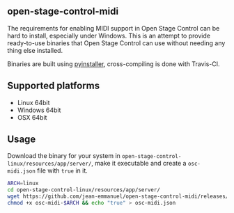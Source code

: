 ## open-stage-control-midi


The requirements for enabling MIDI support in Open Stage Control can be hard to install, especially under Windows. This is an attempt to provide ready-to-use binaries that Open Stage Control can use without needing any thing else installed.

Binaries are built using [pyinstaller](https://www.pyinstaller.org/), cross-compiling is done with Travis-CI.

## Supported platforms

- Linux 64bit
- Windows 64bit
- OSX 64bit

## Usage

Download the binary for your system in `open-stage-control-linux/resources/app/server/`, make it executable and create a `osc-midi.json` file with `true` in it.

```bash
ARCH=linux
cd open-stage-control-linux/resources/app/server/
wget https://github.com/jean-emmanuel/open-stage-control-midi/releases/latest/download/osc-midi-$ARCH
chmod +x osc-midi-$ARCH && echo "true" > osc-midi.json
```
